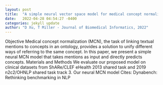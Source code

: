 ```yaml
---
layout: post
title:  "A simple neural vector space model for medical concept normalization using concept embeddings"
date:   2022-04-28 04:54:27 -0400
categories: jekyll update
author: "D Xu, T Miller - Journal of Biomedical Informatics, 2022"
---
```

Objective Medical concept normalization (MCN), the task of linking textual mentions to concepts in an ontology, provides a solution to unify different ways of referring to the same concept. In this paper, we present a simple neural MCN model that takes mentions as input and directly predicts concepts. Materials and Methods We evaluate our proposed model on clinical datasets from ShARe/CLEF eHealth 2013 shared task and 2019 n2c2/OHNLP shared task track 3. Our neural MCN model Cites: Dynabench: Rethinking benchmarking in NLP